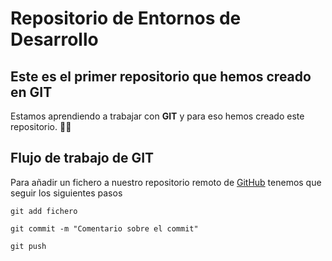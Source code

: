 # Repositorio de Entornos de Desarrollo
## Este es el primer repositorio que hemos creado en GIT

Estamos aprendiendo a trabajar con **GIT** y para eso hemos creado este repositorio. :student:

## Flujo de trabajo de GIT
Para añadir un fichero a nuestro repositorio remoto de [GitHub](https://www.github.com) tenemos que seguir los siguientes pasos

```console
git add fichero
```

```console
git commit -m "Comentario sobre el commit"
```

```console
git push
```


